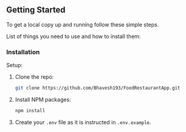 
<!-- GETTING STARTED -->
## Getting Started

To get a local copy up and running follow these simple steps.

List of things you need to use and how to install them:

### Installation

Setup:

1. Clone the repo:
   ```sh
   git clone https://github.com/Bhavesh193/FoodRestaurantApp.git
   ```
2. Install NPM packages:
   ```sh
   npm install
   ```
3. Create your `.env` file as it is instructed in `.env.example`.

